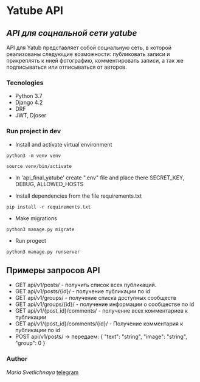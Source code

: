 # Yatube API
## _API для соцнальной сети yatube_
API для Yatub представляет собой социальную сеть, в которой реализованы следующие возможности: публиковать записи и прикреплять к нней фотографию, комментировать записи, а так же подписываться или отписываться от авторов.

### Tecnologies
- Python 3.7
- Django 4.2
- DRF
- JWT, Djoser

### Run project in dev
- Install and activate virtual environment
```
python3 -m venv venv
```
```
source venv/bin/activate
```
- In 'api_final_yatube' create ".env" file and place there SECRET_KEY, DEBUG, ALLOWED_HOSTS

- Install dependencies from the file requirements.txt
```
pip install -r requirements.txt
``` 
- Make migrations
```
python3 manage.py migrate
``` 
- Run progect
```
python3 manage.py runserver
``` 


## Примеры запросов API
- GET api/v1/posts/ - получить список всех публикаций.
- GET api/v1/posts/{id}/ - получение публикации по id
- GET api/v1/groups/ - получение списка доступных сообществ
- GET api/v1/groups/{id}/ - получение информации о сообществе по id
- GET api/v1/{post_id}/comments/ - получение всех комментариев к публикации
- GET api/v1/{post_id}/comments/{id}/ - Получение комментария к публикации по id
- POST api/v1/posts/ -> передаем:
{
"text": "string",
"image": "string",
"group": 0
}

  
### Author
*Maria Svetlichnaya*
[telegram](https://t.me/msvetlichnaya)
